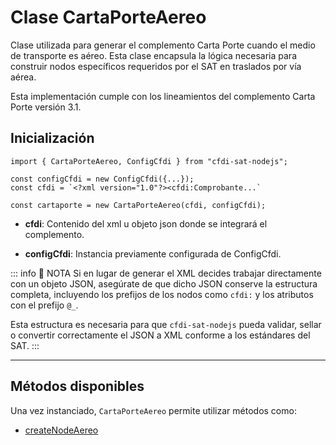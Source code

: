 # Clase CartaPorteAereo

Clase utilizada para generar el complemento Carta Porte cuando el medio de transporte es aéreo. Esta clase encapsula la lógica necesaria para construir nodos específicos requeridos por el SAT en traslados por vía aérea.

Esta implementación cumple con los lineamientos del complemento Carta Porte versión 3.1.

## Inicialización

```ts{6}
import { CartaPorteAereo, ConfigCfdi } from "cfdi-sat-nodejs";

const configCfdi = new ConfigCfdi({...});
const cfdi = `<?xml version="1.0"?><cfdi:Comprobante...`

const cartaporte = new CartaPorteAereo(cfdi, configCfdi);
```

- **cfdi**: Contenido del xml u objeto json donde se integrará el complemento.

- **configCfdi**: Instancia previamente configurada de ConfigCfdi.

::: info 📝 NOTA
Si en lugar de generar el XML decides trabajar directamente con un objeto JSON, asegúrate de que dicho JSON conserve la estructura completa, incluyendo los prefijos de los nodos como `cfdi:` y los atributos con el prefijo `@_`.

Esta estructura es necesaria para que `cfdi-sat-nodejs` pueda validar, sellar o convertir correctamente el JSON a XML conforme a los estándares del SAT.
:::

---

## Métodos disponibles

Una vez instanciado, `CartaPorteAereo` permite utilizar métodos como:

- [createNodeAereo](/docs/v3.0/carta-porte-aereo/createNodeAereo)
